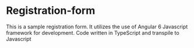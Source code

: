 # Registration-form
This is a sample registration form. It utilizes the use of Angular 6 Javascript framework for development. Code written in TypeScript and transpile to Javascript
